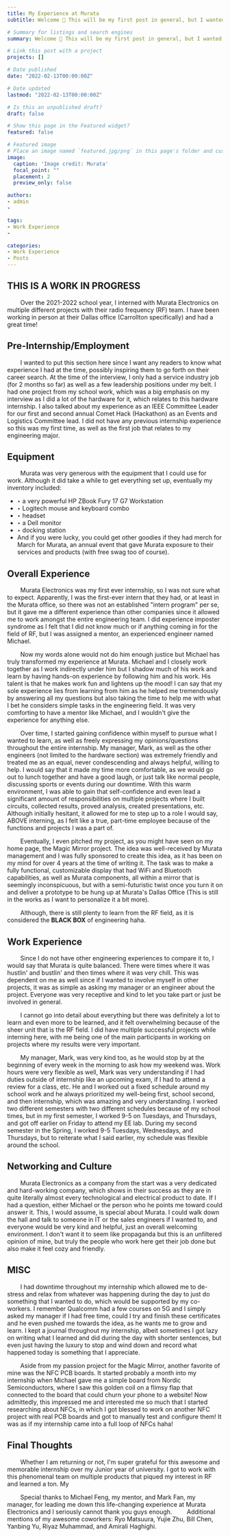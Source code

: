```yaml
---
title: My Experience at Murata
subtitle: Welcome 👋 This will be my first post in general, but I wanted to share a quick memoir of my experience here as an Assistant Hardware Engineer at Murata Electronics.

# Summary for listings and search engines
summary: Welcome 👋 This will be my first post in general, but I wanted to share a quick memoir of my experience here as an Assistant Hardware Engineer at Murata Electronics.

# Link this post with a project
projects: []

# Date published
date: "2022-02-13T00:00:00Z"

# Date updated
lastmod: "2022-02-13T00:00:00Z"

# Is this an unpublished draft?
draft: false

# Show this page in the Featured widget?
featured: false

# Featured image
# Place an image named `featured.jpg/png` in this page's folder and customize its options here.
image: 
  caption: 'Image credit: Murata'
  focal_point: ""
  placement: 2
  preview_only: false

authors:
- admin
- 

tags:
- Work Experience
- 

categories:
- Work Experience
- Posts
---
```


## THIS IS A WORK IN PROGRESS

⠀⠀⠀Over the 2021-2022 school year, I interned with Murata Electronics on multiple different projects with their radio frequency (RF) team. I have been working in person at their Dallas office (Carrollton specifically) and had a great time!

## Pre-Internship/Employment
⠀⠀⠀I wanted to put this section here since I want any readers to know what experience I had at the time, possibly inspiring them to go forth on their career search.
At the time of the interview, I only had a service industry job (for 2 months so far) as well as a few leadership positions under my belt. I had one project from my school work, which was a big emphasis on my interview as I did a lot of the hardware for it, which relates to this hardware internship. I also talked about my experience as an IEEE Committee Leader for our first and second annual Comet Hack (Hackathon) as an Events and Logistics Committee lead. I did not have any previous internship experience so this was my first time, as well as the first job that relates to my engineering major.

## Equipment
⠀⠀⠀Murata was very generous with the equipment that I could use for work. Although it did take a while to get everything set up, eventually my inventory included:
- ‣ a very powerful HP ZBook Fury 17 G7 Workstation
- ‣ Logitech mouse and keyboard combo
- ‣ headset
- ‣ a Dell monitor
- ‣ docking station
- And if you were lucky, you could get other goodies if they had merch for March for Murata, an annual event that gave Murata exposure to their services and products (with free swag too of course). 

## Overall Experience
⠀⠀⠀Murata Electronics was my first ever internship, so I was not sure what to expect. Apparently, I was the first-ever intern that they had, or at least in the Murata office, so there was not an established "intern program" per se, but it gave me a different experience than other companies since it allowed me to work amongst the entire engineering team. I did experience imposter syndrome as I felt that I did not know much or if anything coming in for the field of RF, but I was assigned a mentor, an experienced engineer named Michael.

⠀⠀⠀Now my words alone would not do him enough justice but Michael has truly transformed my experience at Murata. Michael and I closely work together as I work indirectly under him but I shadow much of his work and learn by having hands-on experience by following him and his work. His talent is that he makes work fun and lightens up the mood! I can say that my sole experience lies from learning from him as he helped me tremendously by answering all my questions but also taking the time to help me with what I bet he considers simple tasks in the engineering field. It was very comforting to have a mentor like Michael, and I wouldn't give the experience for anything else.

⠀⠀⠀Over time, I started gaining confidence within myself to pursue what I wanted to learn, as well as freely expressing my opinions/questions throughout the entire internship. My manager, Mark, as well as the other engineers (not limited to the hardware section) was extremely friendly and treated me as an equal, never condescending and always helpful, willing to help. I would say that it made my time more comfortable, as we would go out to lunch together and have a good laugh, or just talk like normal people, discussing sports or events during our downtime. With this warm environment, I was able to gain that self-confidence and even lead a significant amount of responsibilities on multiple projects where I built circuits, collected results, proved analysis, created presentations, etc. Although initially hesitant, it allowed for me to step up to a role I would say, ABOVE interning, as I felt like a true, part-time employee because of the functions and projects I was a part of. 

⠀⠀⠀Eventually, I even pitched my project, as you might have seen on my home page, the Magic Mirror project. The idea was well-received by Murata management and I was fully sponsored to create this idea, as it has been on my mind for over 4 years at the time of writing it. The task was to make a fully functional, customizable display that had WiFi and Bluetooth capabilities, as well as Murata components, all within a mirror that is seemingly inconspicuous, but with a semi-futuristic twist once you turn it on and deliver a prototype to be hung up at Murata's Dallas Office (This is still in the works as I want to personalize it a bit more).

⠀⠀⠀Although, there is still plenty to learn from the RF field, as it is considered the **BLACK BOX** of engineering haha.

## Work Experience
⠀⠀⠀Since I do not have other engineering experiences to compare it to, I would say that Murata is quite balanced. There were times where it was hustlin' and bustlin' and then times where it was very chill. This was dependent on me as well since if I wanted to involve myself in other projects, it was as simple as asking my manager or an engineer about the project. Everyone was very receptive and kind to let you take part or just be involved in general. 

⠀⠀⠀I cannot go into detail about everything but there was definitely a lot to learn and even more to be learned, and it felt overwhelming because of the sheer unit that is the RF field. I did have multiple successful projects while interning here, with me being one of the main participants in working on projects where my results were very important. 

⠀⠀⠀My manager, Mark, was very kind too, as he would stop by at the beginning of every week in the morning to ask how my weekend was. Work hours were very flexible as well, Mark was very understanding if I had duties outside of internship like an upcoming exam, if I had to attend a review for a class, etc. He and I worked out a fixed schedule around my school work and he always prioritized my well-being first, school second, and then internship, which was amazing and very understanding. I worked two different semesters with two different schedules because of my school times, but in my first semester, I worked 9-5 on Tuesdays, and Thursdays, and got off earlier on Friday to attend my EE lab. During my second semester in the Spring, I worked 9-5 Tuesdays, Wednesdays, and Thursdays, but to reiterate what I said earlier, my schedule was flexible around the school. 

## Networking and Culture
⠀⠀⠀Murata Electronics as a company from the start was a very dedicated and hard-working company, which shows in their success as they are in quite literally almost every technological and electrical product to date. If I had a question, either Michael or the person who he points me toward could answer it. This, I would assume, is special about Murata. I could walk down the hall and talk to someone in IT or the sales engineers if I wanted to, and everyone would be very kind and helpful, just an overall welcoming environment. I don't want it to seem like propaganda but this is an unfiltered opinion of mine, but truly the people who work here get their job done but also make it feel cozy and friendly.

## MISC
⠀⠀⠀I had downtime throughout my internship which allowed me to de-stress and relax from whatever was happening during the day to just do something that I wanted to do, which would be supported by my co-workers. I remember Qualcomm had a few courses on 5G and I simply asked my manager if I had free time, could I try and finish these certificates and he even pushed me towards the idea, as he wants me to grow and learn. I kept a journal throughout my internship, albeit sometimes I got lazy on writing what I learned and did during the day with shorter sentences, but even just having the luxury to stop and wind down and record what happened today is something that I appreciate. 

⠀⠀⠀Aside from my passion project for the Magic Mirror, another favorite of mine was the NFC PCB boards. It started probably a month into my internship when Michael gave me a simple board from Nordic Semiconductors, where I saw this golden coil on a flimsy flap that connected to the board that could churn your phone to a website! Now admittedly, this impressed me and interested me so much that I started researching about NFCs, in which I got blessed to work on another NFC project with real PCB boards and got to manually test and configure them! It was as if my internship came into a full loop of NFCs haha!

## Final Thoughts
⠀⠀⠀Whether I am returning or not, I'm super grateful for this awesome and memorable internship over my Junior year of university. I got to work with this phenomenal team on multiple products that piqued my interest in RF and learned a ton. My 


⠀⠀⠀Special thanks to Michael Feng, my mentor, and Mark Fan, my manager, for leading me down this life-changing experience at Murata Electronics and I seriously cannot thank you guys enough.
⠀⠀⠀Additional mentions of my awesome coworkers: Ryo Matsuura, Yujie Zhu, Bill Chen, Yanbing Yu, Riyaz Muhammad, and Amirali Haghighi.


